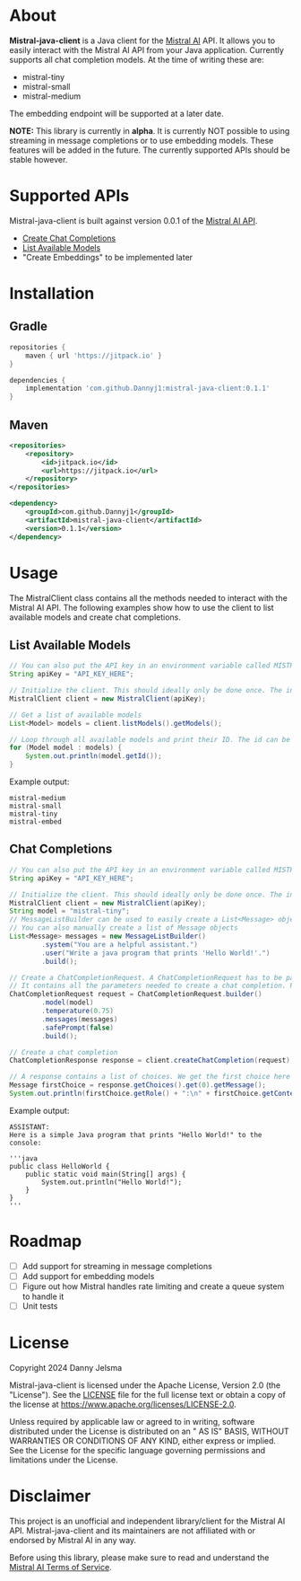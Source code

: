 # About

**Mistral-java-client** is a Java client for the [Mistral AI](https://mistral.ai/) API. It allows you to easily interact
with the Mistral AI API from your Java application.
Currently supports all chat completion models. At the time of writing these are:

- mistral-tiny
- mistral-small
- mistral-medium

The embedding endpoint will be supported at a later date.

**NOTE:** This library is currently in **alpha**. It is currently NOT possible to using streaming in message completions
or to use embedding models. These features will be added in the future. The currently supported APIs should be stable
however.

# Supported APIs

Mistral-java-client is built against version 0.0.1 of the [Mistral AI API](https://docs.mistral.ai/api/).

- [Create Chat Completions](https://docs.mistral.ai/api/#operation/createChatCompletion)
- [List Available Models](https://docs.mistral.ai/api/#operation/listModels)
- "Create Embeddings" to be implemented later

# Installation

## Gradle

```groovy
repositories {
    maven { url 'https://jitpack.io' }
}

dependencies {
    implementation 'com.github.Dannyj1:mistral-java-client:0.1.1'
}
```

## Maven

```xml
<repositories>
    <repository>
        <id>jitpack.io</id>
        <url>https://jitpack.io</url>
    </repository>
</repositories>

<dependency>
    <groupId>com.github.Dannyj1</groupId>
    <artifactId>mistral-java-client</artifactId>
    <version>0.1.1</version>
</dependency>
```

# Usage

The MistralClient class contains all the methods needed to interact with the Mistral AI API. The following examples show
how to use the client to list available models and create chat completions.

## List Available Models

```java
// You can also put the API key in an environment variable called MISTRAL_API_KEY and remove the apiKey parameter given to the MistralClient constructor
String apiKey = "API_KEY_HERE";

// Initialize the client. This should ideally only be done once. The instance should be re-used for multiple requests
MistralClient client = new MistralClient(apiKey);

// Get a list of available models
List<Model> models = client.listModels().getModels(); 

// Loop through all available models and print their ID. The id can be used to specify the model when creating chat completions
for (Model model : models) {
    System.out.println(model.getId());
}
```

Example output:

```
mistral-medium
mistral-small
mistral-tiny
mistral-embed
```

## Chat Completions

```java
// You can also put the API key in an environment variable called MISTRAL_API_KEY and remove the apiKey parameter given to the MistralClient constructor
String apiKey = "API_KEY_HERE";

// Initialize the client. This should ideally only be done once. The instance should be re-used for multiple requests
MistralClient client = new MistralClient(apiKey);
String model = "mistral-tiny";
// MessageListBuilder can be used to easily create a List<Message> object, with the method specifying the role.
// You can also manually create a list of Message objects
List<Message> messages = new MessageListBuilder()
        .system("You are a helpful assistant.")
        .user("Write a java program that prints 'Hello World!'.")
        .build();

// Create a ChatCompletionRequest. A ChatCompletionRequest has to be passed to the createChatCompletion method.
// It contains all the parameters needed to create a chat completion. Parameters not specified will be set to their default values.
ChatCompletionRequest request = ChatCompletionRequest.builder()
        .model(model)
        .temperature(0.75)
        .messages(messages)
        .safePrompt(false)
        .build();

// Create a chat completion
ChatCompletionResponse response = client.createChatCompletion(request);

// A response contains a list of choices. We get the first choice here and print it
Message firstChoice = response.getChoices().get(0).getMessage();
System.out.println(firstChoice.getRole() + ":\n" + firstChoice.getContent() + "\n");
```

Example output:

```
ASSISTANT:
Here is a simple Java program that prints "Hello World!" to the console:

'''java
public class HelloWorld {
    public static void main(String[] args) {
        System.out.println("Hello World!");
    }
}
'''
```

# Roadmap

- [ ] Add support for streaming in message completions
- [ ] Add support for embedding models
- [ ] Figure out how Mistral handles rate limiting and create a queue system to handle it
- [ ] Unit tests

# License

Copyright 2024 Danny Jelsma

Mistral-java-client is licensed under the Apache License, Version 2.0 (the "License"). See the [LICENSE](LICENSE) file
for the full license text or obtain a copy of the license at https://www.apache.org/licenses/LICENSE-2.0.

Unless required by applicable law or agreed to in writing, software distributed under the License is distributed on an "
AS IS" BASIS, WITHOUT WARRANTIES OR CONDITIONS OF ANY KIND, either express or implied. See the License for the specific
language governing permissions and limitations under the License.

# Disclaimer

This project is an unofficial and independent library/client for the Mistral AI API. Mistral-java-client and its
maintainers are not affiliated with or endorsed by Mistral AI in any way.

Before using this library, please make sure to read and understand
the [Mistral AI Terms of Service](https://mistral.ai/terms-of-service/).
